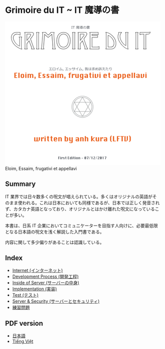 # Grimoire du IT ~ IT 魔導の書
<div align="center">
<img src="https://raw.githubusercontent.com/kurab/grimoireduit/images/00.png">
</div>
Eloim, Essaim, frugativi et appellavi

## Summary
IT 業界では日々数多くの呪文が唱えられている。多くはオリジナルの英語がそのまま使われる。これは日本においても同様であるが、日本では正しく発音されず、カタカナ英語となっており、オリジナルとはかけ離れた呪文になっていることが多い。

本書は、日系 IT 企業においてコミュニケーターを目指す人向けに、必要最低限となる日本語の呪文を浅く解説した入門書である。

内容に関して多少偏りがあることは認識している。

## Index
- [Internet (インターネット)](./sections/internet/README.md)
- [Development Process (開発工程)](./sections/process/README.md)
- [Inside of Server (サーバーの中身)](./sections/server/README.md)
- [Implementation (実装)](./sections/implement/README.md)
- [Test (テスト)](./sections/test/README.md)
- [Server & Security (サーバーとセキュリティ)](./sections/security/README.md)
- [練習問題](./sections/practice/README.md)

## PDF version
- [日本語](https://www.slideshare.net/hiroshik1/it-grimoire-du-it)
- [Tiếng Việt](https://www.slideshare.net/hiroshik1/sch-ma-thut-it-grimoire-du-it)
